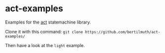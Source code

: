 # act-examples
Examples for the [act](https://github.com/bertilmuth/act) statemachine library.

Clone it with this command:
`git clone https://github.com/bertilmuth/act-examples/`

Then have a look at the `light` example.
